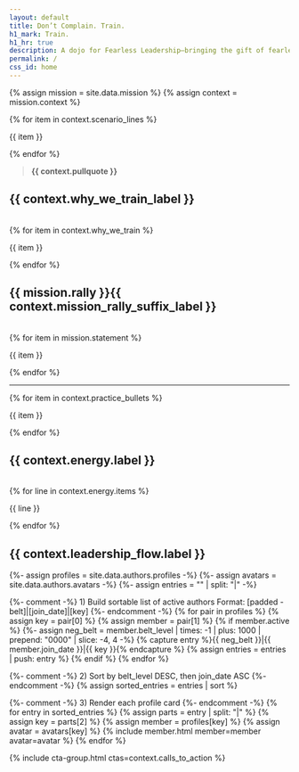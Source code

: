 ```yaml
---
layout: default
title: Don’t Complain. Train.
h1_mark: Train.
h1_hr: true
description: A dojo for Fearless Leadership—bringing the gift of fearlessness (se-mu-i) into homes, classrooms, dojos, and boardrooms. We train mind, body, tone, and timing to cultivate presence under pressure.
permalink: /
css_id: home
---
```


{% assign mission = site.data.mission %}
{% assign context = mission.context %}

<section class="md-flow">
  {% for item in context.scenario_lines %}
  <p>{{ item }}</p>
  {% endfor %}

  <br/>

  <blockquote><strong>{{ context.pullquote }}</strong></blockquote>
</section>

<section class="md-flow">
  <h2>{{ context.why_we_train_label }}</h2>
  <br>
  {% for item in context.why_we_train %}
  <p>{{ item }}</p>
  {% endfor %}
</section>

<section class="md-flow">
  <h2>{{ mission.rally }}{{ context.mission_rally_suffix_label }}</h2>
  <br>
  {% for item in mission.statement %}
  <p>{{ item }}</p>
  {% endfor %}

  <hr/>

  {% for item in context.practice_bullets %}
  <p>{{ item }}</p>
  {% endfor %}
</section>

<section class="md-flow">
  <h2>{{ context.energy.label }}</h2>
  <br>
  {% for line in context.energy.items %}
  <p>{{ line }}</p>
  {% endfor %}
</section>

<section class="md-flow">
  <h2>{{ context.leadership_flow.label }}</h2>
</section>

<div class="md-authors">
  {%- assign profiles = site.data.authors.profiles -%}
  {%- assign avatars  = site.data.authors.avatars -%}
  {%- assign entries  = "" | split: "|" -%}

  {%- comment -%}
    1) Build sortable list of active authors
       Format: [padded -belt]|[join_date]|[key]
  {%- endcomment -%}
  {% for pair in profiles %}
    {% assign key = pair[0] %}
    {% assign member = pair[1] %}
    {% if member.active %}
      {%- assign neg_belt = member.belt_level | times: -1 | plus: 1000 | prepend: "0000" | slice: -4, 4 -%}
      {% capture entry %}{{ neg_belt }}|{{ member.join_date }}|{{ key }}{% endcapture %}
      {% assign entries = entries | push: entry %}
    {% endif %}
  {% endfor %}

  {%- comment -%} 2) Sort by belt_level DESC, then join_date ASC {%- endcomment -%}
  {% assign sorted_entries = entries | sort %}

  {%- comment -%} 3) Render each profile card {%- endcomment -%}
  {% for entry in sorted_entries %}
    {% assign parts  = entry | split: "|" %}
    {% assign key    = parts[2] %}
    {% assign member = profiles[key] %}
    {% assign avatar = avatars[key] %}
    {% include member.html member=member avatar=avatar %}
  {% endfor %}
</div>

{% include cta-group.html ctas=context.calls_to_action %}